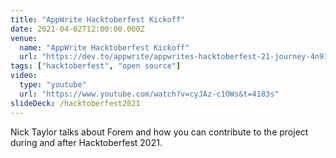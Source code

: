 ```yaml
---
title: "AppWrite Hacktoberfest Kickoff"
date: 2021-04-02T12:00:00.000Z
venue:
  name: "AppWrite Hacktoberfest Kickoff"
  url: "https://dev.to/appwrite/appwrites-hacktoberfest-21-journey-4n91"
tags: ["hacktoberfest", "open source"]
video:
  type: "youtube"
  url: "https://www.youtube.com/watch?v=cyJAz-c1OWs&t=4183s"
slideDeck: /hacktoberfest2021
---
```


Nick Taylor talks about Forem and how you can contribute to the project during and after Hacktoberfest 2021.
